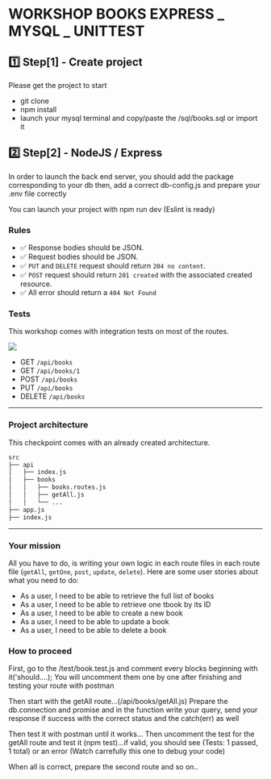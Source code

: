 # WORKSHOP BOOKS EXPRESS _ MYSQL _ UNITTEST

## :one: Step[1] - Create project

Please get the project to start
- git clone
- npm install
- launch your mysql terminal and copy/paste the /sql/books.sql or import it

## :two: Step[2] - NodeJS / Express

In order to launch the back end server, you should add the package corresponding to your db
then, add a correct db-config.js
and prepare your .env file correctly

You can launch your project with npm run dev (Eslint is ready)

### Rules

- :white_check_mark: Response bodies should be JSON.
- :white_check_mark: Request bodies should be JSON.
- :white_check_mark: `PUT` and `DELETE` request should return `204 no content`.
- :white_check_mark: `POST` request should return `201 created` with the associated created resource.
- :white_check_mark: All error should return a `404 Not Found`

### Tests

This workshop comes with integration tests on most of the routes.

![](https://media.giphy.com/media/sECT307ocX509Gh9bI/giphy.gif)

- GET `/api/books`
- GET `/api/books/1`
- POST `/api/books`
- PUT `/api/books`
- DELETE `/api/books`
---

### Project architecture

This checkpoint comes with an already created architecture.

```sh
src
├── api
│   ├── index.js
│   ├── books
│   │   ├── books.routes.js
│   │   ├── getAll.js
│   │   └── ...
├── app.js
├── index.js
```
---

### Your mission

All you have to do, is writing your own logic in each route files in each route file (`getAll`, `getOne`, `post`, `update`, `delete`).
Here are some user stories about what you need to do:

- As a user, I need to be able to retrieve the full list of books
- As a user, I need to be able to retrieve one tbook by its ID
- As a user, I need to be able to create a new book
- As a user, I need to be able to update a book
- As a user, I need to be able to delete a book

### How to proceed

First, go to the /test/book.test.js and comment every blocks beginning with it('should....);
You will uncomment them one by one after finishing and testing your route with postman

Then start with the getAll route...(/api/books/getAll.js)
Prepare the db.connection and promise and in the function write your query, send your response if success with the correct status and the catch(err) as well

Then test it with postman until it works...
Then uncomment the test for the getAll route and test it (npm test)...if valid, you should see (Tests: 1 passed, 1 total) or an error (Watch carrefully this one to debug your code)

When all is correct, prepare the second route and so on..


